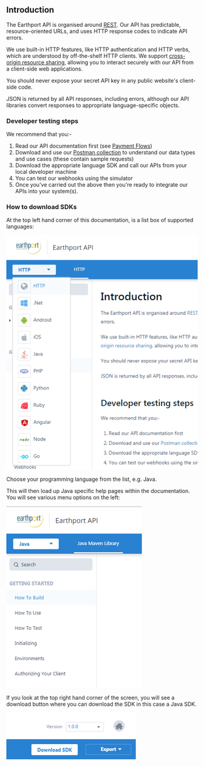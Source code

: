 ## Introduction
The Earthport API is organised around [REST](https://en.wikipedia.org/wiki/Representational_state_transfer). Our API has predictable, resource-oriented URLs, and uses HTTP response codes to indicate API errors. 

We use built-in HTTP features, like HTTP authentication and HTTP verbs, which are understood by off-the-shelf HTTP clients. We support [cross-origin resource sharing](https://en.wikipedia.org/wiki/Cross-origin_resource_sharing), allowing you to interact securely with our API from a client-side web applications.

You should never expose your secret API key in any public website's client-side code. 

JSON is returned by all API responses, including errors, although our API libraries convert responses to appropriate language-specific objects.

### Developer testing steps

We recommend that you:-

1. Read our API documentation first (see [Payment Flows](1_0_0#/http/guides/payment-flows))
2. Download and use our [Postman collection](https://github.com/Earthport/rest-api-postman) to understand our data types and use cases (these contain sample requests)
3. Download the appropriate language SDK and call our APIs from your local developer machine
4. You can test our webhooks using the simulator
5. Once you've carried out the above then you're ready to integrate our APIs into your system(s).

### How to download SDKs

At the top left hand corner of this documentation, is a list box of supported languages:

![alt text](https://raw.githubusercontent.com/Earthport/rest-api-docs/master/images/list_languages.png "List of programming languages")

Choose your programming language from the list, e.g. Java.

This will then load up Java specific help pages within the documentation. You will see various menu options on the left: 

![alt text](https://raw.githubusercontent.com/Earthport/rest-api-docs/master/images/selected_language_java.png "List of Java related documentation")

If you look at the top right hand corner of the screen, you will see a download button where you can download the SDK in this case a Java SDK. 

![alt text](https://raw.githubusercontent.com/Earthport/rest-api-docs/master/images/download_sdk.png "Download SDK")